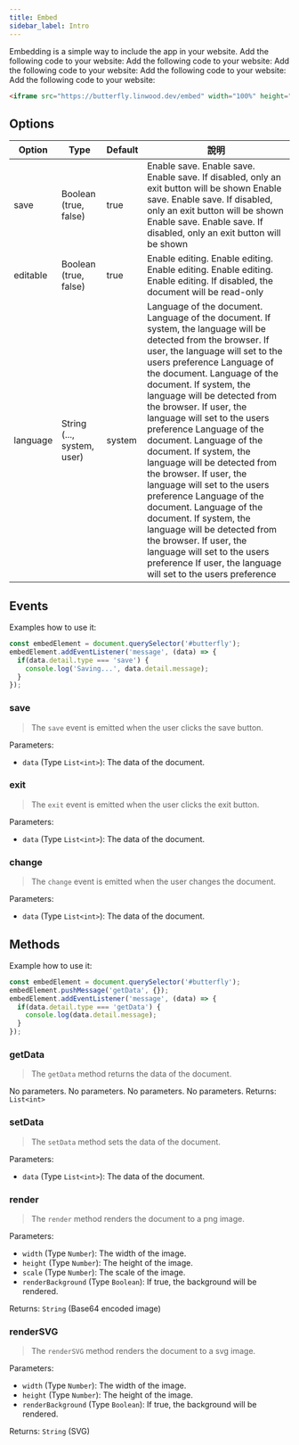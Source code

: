 ```yaml
---
title: Embed
sidebar_label: Intro
---
```


Embedding is a simple way to include the app in your website. Add the following code to your website: Add the following code to your website: Add the following code to your website: Add the following code to your website: Add the following code to your website:

```html
<iframe src="https://butterfly.linwood.dev/embed" width="100%" height="500px" allowtransparency="true"></iframe>
```

## Options

| Option   | Type                       | Default | 說明                                                                                                                                                                                                                                                                                                                                                                                                                                                                                                                                                                                                                                                                                                                                             |
| -------- | -------------------------- | ------- | ---------------------------------------------------------------------------------------------------------------------------------------------------------------------------------------------------------------------------------------------------------------------------------------------------------------------------------------------------------------------------------------------------------------------------------------------------------------------------------------------------------------------------------------------------------------------------------------------------------------------------------------------------------------------------------------------------------------------------------------------- |
| save     | Boolean (true, false)      | true    | Enable save. Enable save. Enable save. If disabled, only an exit button will be shown Enable save. Enable save. If disabled, only an exit button will be shown Enable save. Enable save. If disabled, only an exit button will be shown                                                                                                                                                                                                                                                                                                                                                                                                                                                                                                        |
| editable | Boolean (true, false)      | true    | Enable editing. Enable editing. Enable editing. Enable editing. Enable editing. If disabled, the document will be read-only                                                                                                                                                                                                                                                                                                                                                                                                                                                                                                                                                                                                                    |
| language | String (..., system, user) | system  | Language of the document. Language of the document. If system, the language will be detected from the browser. If user, the language will set to the users preference Language of the document. Language of the document. If system, the language will be detected from the browser. If user, the language will set to the users preference Language of the document. Language of the document. If system, the language will be detected from the browser. If user, the language will set to the users preference Language of the document. Language of the document. If system, the language will be detected from the browser. If user, the language will set to the users preference If user, the language will set to the users preference |

## Events

Examples how to use it:

```javascript
const embedElement = document.querySelector('#butterfly');
embedElement.addEventListener('message', (data) => {
  if(data.detail.type === 'save') {
    console.log('Saving...', data.detail.message);
  }
});
```

### save

> The `save` event is emitted when the user clicks the save button.

Parameters:

* `data` (Type `List<int>`): The data of the document.

### exit

> The `exit` event is emitted when the user clicks the exit button.

Parameters:

* `data` (Type `List<int>`): The data of the document.

### change

> The `change` event is emitted when the user changes the document.

Parameters:

* `data` (Type `List<int>`): The data of the document.

## Methods

Example how to use it:

```javascript
const embedElement = document.querySelector('#butterfly');
embedElement.pushMessage('getData', {});
embedElement.addEventListener('message', (data) => {
  if(data.detail.type === 'getData') {
    console.log(data.detail.message);
  }
});
```

### getData

> The `getData` method returns the data of the document.

No parameters. No parameters. No parameters. No parameters. Returns: `List<int>`

### setData

> The `setData` method sets the data of the document.

Parameters:

* `data` (Type `List<int>`): The data of the document.

### render

> The `render` method renders the document to a png image.

Parameters:

* `width` (Type `Number`): The width of the image.
* `height` (Type `Number`): The height of the image.
* `scale` (Type `Number`): The scale of the image.
* `renderBackground` (Type `Boolean`): If true, the background will be rendered.

Returns: `String` (Base64 encoded image)

### renderSVG

> The `renderSVG` method renders the document to a svg image.

Parameters:

* `width` (Type `Number`): The width of the image.
* `height` (Type `Number`): The height of the image.
* `renderBackground` (Type `Boolean`): If true, the background will be rendered.

Returns: `String` (SVG)
